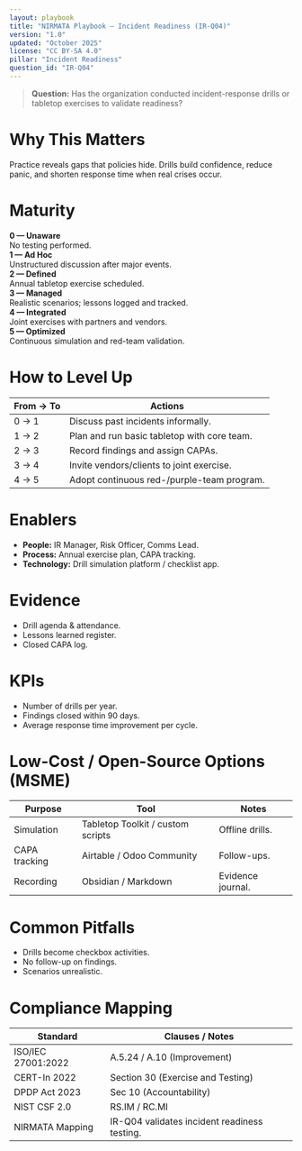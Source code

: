 ```yaml
---
layout: playbook
title: "NIRMATA Playbook — Incident Readiness (IR-Q04)"
version: "1.0"
updated: "October 2025"
license: "CC BY-SA 4.0"
pillar: "Incident Readiness"
question_id: "IR-Q04"
---
```


> **Question:** Has the organization conducted incident-response drills or tabletop exercises to validate readiness?

# Why This Matters
Practice reveals gaps that policies hide. Drills build confidence, reduce panic, and shorten response time when real crises occur.

# Maturity
<div class="levels-grid">
  <div class="level level-0"><strong>0 — Unaware</strong><br>No testing performed.</div>
  <div class="level level-1"><strong>1 — Ad Hoc</strong><br>Unstructured discussion after major events.</div>
  <div class="level level-2"><strong>2 — Defined</strong><br>Annual tabletop exercise scheduled. </div>
  <div class="level level-3"><strong>3 — Managed</strong><br>Realistic scenarios; lessons logged and tracked. </div>
  <div class="level level-4"><strong>4 — Integrated</strong><br>Joint exercises with partners and vendors. </div>
  <div class="level level-5"><strong>5 — Optimized</strong><br>Continuous simulation and red-team validation. </div>
</div>

# How to Level Up

| From → To | Actions |
|---|---|
|0 → 1|Discuss past incidents informally.|
|1 → 2|Plan and run basic tabletop with core team.|
|2 → 3|Record findings and assign CAPAs.|
|3 → 4|Invite vendors/clients to joint exercise.|
|4 → 5|Adopt continuous red-/purple-team program. |

# Enablers
- **People:** IR Manager, Risk Officer, Comms Lead.  
- **Process:** Annual exercise plan, CAPA tracking.  
- **Technology:** Drill simulation platform / checklist app.

# Evidence
- Drill agenda & attendance.  
- Lessons learned register.  
- Closed CAPA log.

# KPIs
- Number of drills per year.  
- Findings closed within 90 days.  
- Average response time improvement per cycle.

# Low-Cost / Open-Source Options (MSME)

| Purpose | Tool | Notes |
|---|---|---|
|Simulation|Tabletop Toolkit / custom scripts|Offline drills.|
|CAPA tracking|Airtable / Odoo Community|Follow-ups.|
|Recording|Obsidian / Markdown|Evidence journal.|

# Common Pitfalls
- Drills become checkbox activities.  
- No follow-up on findings.  
- Scenarios unrealistic.

# Compliance Mapping

| Standard | Clauses / Notes |
|---|---|
|ISO/IEC 27001:2022|A.5.24 / A.10 (Improvement)|
|CERT-In 2022|Section 30 (Exercise and Testing)|
|DPDP Act 2023|Sec 10 (Accountability)|
|NIST CSF 2.0|RS.IM / RC.MI|
|NIRMATA Mapping|IR-Q04 validates incident readiness testing.|

